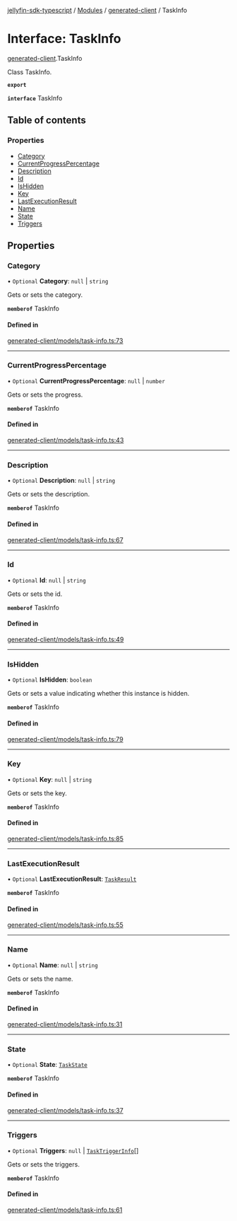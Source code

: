 [jellyfin-sdk-typescript](../README.md) / [Modules](../modules.md) / [generated-client](../modules/generated_client.md) / TaskInfo

# Interface: TaskInfo

[generated-client](../modules/generated_client.md).TaskInfo

Class TaskInfo.

**`export`**

**`interface`** TaskInfo

## Table of contents

### Properties

- [Category](generated_client.TaskInfo.md#category)
- [CurrentProgressPercentage](generated_client.TaskInfo.md#currentprogresspercentage)
- [Description](generated_client.TaskInfo.md#description)
- [Id](generated_client.TaskInfo.md#id)
- [IsHidden](generated_client.TaskInfo.md#ishidden)
- [Key](generated_client.TaskInfo.md#key)
- [LastExecutionResult](generated_client.TaskInfo.md#lastexecutionresult)
- [Name](generated_client.TaskInfo.md#name)
- [State](generated_client.TaskInfo.md#state)
- [Triggers](generated_client.TaskInfo.md#triggers)

## Properties

### Category

• `Optional` **Category**: ``null`` \| `string`

Gets or sets the category.

**`memberof`** TaskInfo

#### Defined in

[generated-client/models/task-info.ts:73](https://github.com/thornbill/jellyfin-sdk-typescript/blob/7534c86/src/generated-client/models/task-info.ts#L73)

___

### CurrentProgressPercentage

• `Optional` **CurrentProgressPercentage**: ``null`` \| `number`

Gets or sets the progress.

**`memberof`** TaskInfo

#### Defined in

[generated-client/models/task-info.ts:43](https://github.com/thornbill/jellyfin-sdk-typescript/blob/7534c86/src/generated-client/models/task-info.ts#L43)

___

### Description

• `Optional` **Description**: ``null`` \| `string`

Gets or sets the description.

**`memberof`** TaskInfo

#### Defined in

[generated-client/models/task-info.ts:67](https://github.com/thornbill/jellyfin-sdk-typescript/blob/7534c86/src/generated-client/models/task-info.ts#L67)

___

### Id

• `Optional` **Id**: ``null`` \| `string`

Gets or sets the id.

**`memberof`** TaskInfo

#### Defined in

[generated-client/models/task-info.ts:49](https://github.com/thornbill/jellyfin-sdk-typescript/blob/7534c86/src/generated-client/models/task-info.ts#L49)

___

### IsHidden

• `Optional` **IsHidden**: `boolean`

Gets or sets a value indicating whether this instance is hidden.

**`memberof`** TaskInfo

#### Defined in

[generated-client/models/task-info.ts:79](https://github.com/thornbill/jellyfin-sdk-typescript/blob/7534c86/src/generated-client/models/task-info.ts#L79)

___

### Key

• `Optional` **Key**: ``null`` \| `string`

Gets or sets the key.

**`memberof`** TaskInfo

#### Defined in

[generated-client/models/task-info.ts:85](https://github.com/thornbill/jellyfin-sdk-typescript/blob/7534c86/src/generated-client/models/task-info.ts#L85)

___

### LastExecutionResult

• `Optional` **LastExecutionResult**: [`TaskResult`](generated_client.TaskResult.md)

**`memberof`** TaskInfo

#### Defined in

[generated-client/models/task-info.ts:55](https://github.com/thornbill/jellyfin-sdk-typescript/blob/7534c86/src/generated-client/models/task-info.ts#L55)

___

### Name

• `Optional` **Name**: ``null`` \| `string`

Gets or sets the name.

**`memberof`** TaskInfo

#### Defined in

[generated-client/models/task-info.ts:31](https://github.com/thornbill/jellyfin-sdk-typescript/blob/7534c86/src/generated-client/models/task-info.ts#L31)

___

### State

• `Optional` **State**: [`TaskState`](../enums/generated_client.TaskState.md)

**`memberof`** TaskInfo

#### Defined in

[generated-client/models/task-info.ts:37](https://github.com/thornbill/jellyfin-sdk-typescript/blob/7534c86/src/generated-client/models/task-info.ts#L37)

___

### Triggers

• `Optional` **Triggers**: ``null`` \| [`TaskTriggerInfo`](generated_client.TaskTriggerInfo.md)[]

Gets or sets the triggers.

**`memberof`** TaskInfo

#### Defined in

[generated-client/models/task-info.ts:61](https://github.com/thornbill/jellyfin-sdk-typescript/blob/7534c86/src/generated-client/models/task-info.ts#L61)
